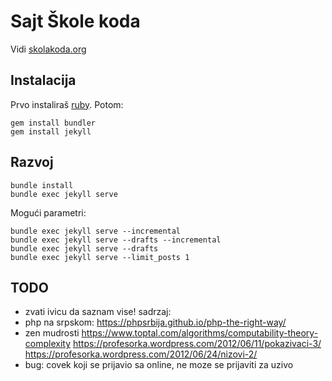 # Sajt Škole koda

Vidi [skolakoda.org](https://skolakoda.org/)

## Instalacija

Prvo instaliraš [ruby](https://rubyinstaller.org/downloads/). Potom:

```
gem install bundler
gem install jekyll
```

## Razvoj

```
bundle install
bundle exec jekyll serve
```

Mogući parametri:
```
bundle exec jekyll serve --incremental
bundle exec jekyll serve --drafts --incremental
bundle exec jekyll serve --drafts
bundle exec jekyll serve --limit_posts 1
```

## TODO

- zvati ivicu da saznam vise!
sadrzaj:
- php na srpskom: https://phpsrbija.github.io/php-the-right-way/
- zen mudrosti
  https://www.toptal.com/algorithms/computability-theory-complexity
  https://profesorka.wordpress.com/2012/06/11/pokazivaci-3/
  https://profesorka.wordpress.com/2012/06/24/nizovi-2/
- bug: covek koji se prijavio sa online, ne moze se prijaviti za uzivo

<!--
slike:
https://pixabay.com/en/children-win-success-video-game-593313/
https://pixabay.com/en/apple-brick-wall-computer-cup-1854101/
https://pixabay.com/en/apple-computer-cup-electronics-1853306/
https://pixabay.com/en/cyber-glasses-virtual-virtual-world-1938449/
https://damjanpavlica.files.wordpress.com/2014/04/stari-programer.jpg
-->
